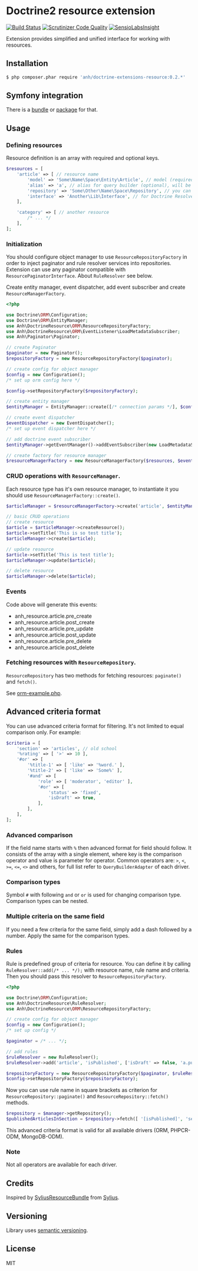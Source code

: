 # Doctrine2 resource extension

[![Build Status](https://travis-ci.org/hilobok/doctrine-extensions-resource.svg?branch=master)](https://travis-ci.org/hilobok/doctrine-extensions-resource) [![Scrutinizer Code Quality](https://scrutinizer-ci.com/g/hilobok/doctrine-extensions-resource/badges/quality-score.png?b=master)](https://scrutinizer-ci.com/g/hilobok/doctrine-extensions-resource/?branch=master) [![SensioLabsInsight](https://insight.sensiolabs.com/projects/f28bcb37-fdb1-4ec9-85b9-d9079d05552d/mini.png)](https://insight.sensiolabs.com/projects/f28bcb37-fdb1-4ec9-85b9-d9079d05552d)

Extension provides simplified and unified interface for working with resources.

## Installation
```bash
$ php composer.phar require 'anh/doctrine-extensions-resource:0.2.*'
```

## Symfony integration
There is a [bundle](https://github.com/hilobok/AnhDoctrineResourceBundle) or [package](https://packagist.org/packages/anh/doctrine-resource-bundle) for that.

## Usage

### Defining resources
Resource definition is an array with required and optional keys.

```php
$resources = [
    'article' => [ // resource name
        'model' => 'Some\Name\Space\Entity\Article', // model (required)
        'alias' => 'a', // alias for query builder (optional), will be 'resource' if omitted
        'repository' => 'Some\Other\Name\Space\Repository', // you can override resource repository here (optional)
        'interface' => 'Another\Lib\Interface', // for Doctrine ResolveTargetEntityListener (optional, can be array, not implemented yet)
    ],

    'category' => [ // another resource
        /* ... */
    ],
];
```

### Initialization
You should configure object manager to use `ResourceRepositoryFactory` in order to inject paginator and rule resolver services into repositories. Extension can use any paginator compatible with `ResourcePaginatorInterface`. About `RuleResolver` see below.

Create entity manager, event dispatcher, add event subscriber and create `ResourceManagerFactory`.

```php
<?php

use Doctrine\ORM\Configuration;
use Doctrine\ORM\EntityManager;
use Anh\DoctrineResource\ORM\ResourceRepositoryFactory;
use Anh\DoctrineResource\ORM\EventListener\LoadMetadataSubscriber;
use Anh\Paginator\Paginator;

// create Paginator
$paginator = new Paginator();
$repositoryFactory = new ResourceRepositoryFactory($paginator);

// create config for object manager
$config = new Configuration();
/* set up orm config here */

$config->setRepositoryFactory($repositoryFactory);

// create entity manager
$entityManager = EntityManager::create([/* connection params */], $config);

// create event dispatcher
$eventDispatcher = new EventDispatcher();
/* set up event dispatcher here */

// add doctrine event subscriber
$entityManager->getEventManager()->addEventSubscriber(new LoadMetadataSubscriber($resources));

// create factory for resource manager
$resourceManagerFactory = new ResourceManagerFactory($resources, $eventDispatcher);

```

### CRUD operations with `ResourceManager`.
Each resource type has it's own resource manager, to instantiate it you should use `ResourceManagerFactory::create()`.

```php
$articleManager = $resourceManagerFactory->create('article', $entityManager);

// basic CRUD operations
// create resource
$article = $articleManager->createResource();
$article->setTitle('This is so test title');
$articleManager->create($article);

// update resource
$article->setTitle('This is test title');
$articleManager->update($article);

// delete resource
$articleManager->delete($article);
```

### Events
Code above will generate this events:
- anh_resource.article.pre_create
- anh_resource.article.post_create
- anh_resource.article.pre_update
- anh_resource.article.post_update
- anh_resource.article.pre_delete
- anh_resource.article.post_delete

### Fetching resources with `ResourceRepository`.
`ResourceRepository` has two methods for fetching resources: `paginate()` and `fetch()`.

See [orm-example.php](https://github.com/hilobok/doctrine-extensions-resource/blob/master/orm-example.php).

## Advanced criteria format
You can use advanced criteria format for filtering. It's not limited to equal comparison only. For example:

```php
$criteria = [
    'section' => 'articles', // old school
    '%rating' => [ '>' => 10 ],
    '#or' => [
        '%title-1' => [ 'like' => '%word.' ],
        '%title-2' => [ 'like' => 'Some%' ],
        '#and' => [
            'role' => [ 'moderator', 'editor' ],
            '#or' => [
                'status' => 'fixed',
                'isDraft' => true,
            ],
        ],
    ],
];
```

### Advanced comparison
If the field name starts with `%` then advanced format for field should follow. It consists of the array with a single element, where key is the comparison operator and value is parameter for operator. Common operators are: `>`, `<`, `>=`, `<=`, `<>` and others, for full list refer to `QueryBuilderAdapter` of each driver.

### Comparison types
Symbol `#` with following `and` or `or` is used for changing comparison type. Comparison types can be nested.

### Multiple criteria on the same field
If you need a few criteria for the same field, simply add a dash followed by a number. Apply the same for the comparison types.

### Rules
Rule is predefined group of criteria for resource. You can define it by calling `RuleResolver::add(/* ... */);` with resource name, rule name and criteria. Then you should pass this resolver to `ResourceRepositoryFactory`.

```php
<?php

use Doctrine\ORM\Configuration;
use Anh\DoctrineResource\RuleResolver;
use Anh\DoctrineResource\ORM\ResourceRepositoryFactory;

// create config for object manager
$config = new Configuration();
/* set up config */

$paginator = /* ... */;

// add rules
$ruleResolver = new RuleResolver();
$ruleResolver->add('article', 'isPublished', ['isDraft' => false, 'a.publishedSince <= current_timestamp()']);

$repositoryFactory = new ResourceRepositoryFactory($paginator, $ruleResolver);
$config->setRepositoryFactory($repositoryFactory);
```

Now you can use rule name in square brackets as criterion for `ResourceRepository::paginate()` and `ResourceRepository::fetch()` methods.

```php
$repository = $manager->getRepository();
$publishedArticlesInSection = $repository->fetch([ '[isPublished]', 'section' => $section ]);
```

This advanced criteria format is valid for all available drivers (ORM, PHPCR-ODM, MongoDB-ODM).

### Note
Not all operators are available for each driver.

## Credits
Inspired by [SyliusResourceBundle](https://github.com/Sylius/SyliusResourceBundle) from [Sylius](http://sylius.org).

## Versioning
Library uses [semantic versioning](http://semver.org/).

## License
MIT
